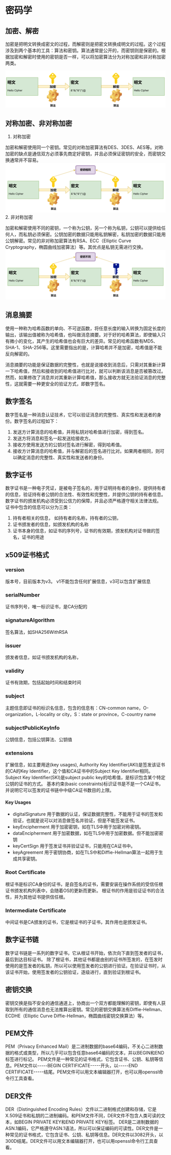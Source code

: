 # 密码学

## 加密、解密

加密是把明文转换成密文的过程，而解密则是把密文转换成明文的过程。这个过程涉及到两个基本的工具：算法和密钥。算法通常是公开的，而密钥则是保密的。根据加密和解密时使用的密钥是否一样，可以将加密算法分为对称加密和非对称加密两类。

![](./image/cipher.png)

## 对称加密、非对称加密

1. 对称加密

加密和解密使用同一个密钥。常见的对称加密算法有DES、3DES、AES等。对称加密的缺点是通信双方必须事先商定好密钥，并且必须保证密钥的安全，而密钥交换通常并不容易。
![](./image/symmetric_cipher.png)
2. 非对称加密

加密和解密使用不同的密钥，一个称为公钥，另一个称为私钥，公钥可以提供给任何人，而私钥必须保密。公钥加密的数据只能用私钥解密，私钥加密的数据只能用公钥解密。常见的非对称加密算法有RSA、ECC（Elliptic Curve Cryptography，椭圆曲线加密算法）等。其优点是私钥无需进行交换。
![](./image/asymmetric_cipher.png)


## 消息摘要
使用一种称为哈希函数的单向、不可逆函数，将任意长度的输入转换为固定长度的输出，该输出值被称为哈希值，也叫做消息摘要。对于好的哈希算法，即使输入只有微小的变化，其产生的哈希值也会有巨大的差异。常见的哈希函数有MD5、SHA-1、SHA-256等。这里需要指出的是，计算哈希并不是加密，哈希值是不能反向解密的。

消息摘要的功能是保证数据的完整性，也就是说接收到消息后，只需对其重新计算一下哈希值，然后和接收到的哈希值进行比对，就可以判断该消息是否被篡改过。
然而，如果修改了消息并对其重新计算哈希值，那么接收方就无法验证消息的完整性，这就需要一种更安全的验证方式，即数字签名。

## 数字签名

数字签名是一种消息认证技术，它可以验证消息的完整性、真实性和发送者的身份。数字签名的过程如下：

1. 发送方计算消息的哈希值，并用私钥对哈希值进行加密，得到签名。
2. 发送方将消息和签名一起发送给接收方。
3. 接收方使用发送方的公钥对签名进行解密，得到哈希值。
4. 接收方计算消息的哈希值，并与解密后的签名进行比对。如果两者相同，则可以确定消息的完整性、真实性和发送者的身份。

## 数字证书

数字证书是一种电子凭证，是被电子签名的，用于证明持有者的身份，提供持有者的信息，验证持有者公钥的合法性、有效性和完整性，并提供公钥的持有者信息。数字证书的颁发机构必须受到公信力的保障，并且必须严格遵守相关法律法规。
证书中包含的信息可以分为三类：
1. 持有者相关的信息， 如持有者的名称，持有者的公钥，
2. 证书颁发者的信息，如颁发机构的名称
3. 证书本身的信息，如证书的序列号，证书的有效期，颁发机构对证书做的签名，证书的用途

## x509证书格式
### version
版本号，目前版本为v3。 v1不能包含任何扩展信息，v3可以包含扩展信息
### serialNumber
证书序列号，唯一标识证书，是CA分配的
### signatureAlgorithm
签名算法，如SHA256WithRSA
### issuer
颁发者信息，如证书颁发机构的名称，
### validity
证书有效期，包括起始时间和结束时间
### subject
主题信息即证书的标识名信息，包含的信息有：CN-common name，O-organization，L-locality or city，S：state or province，C-country name
### subjectPublicKeyInfo
公钥信息，包括公钥算法、公钥值
### extensions
扩展信息，如主要用途(key usages), Authority Key Identifier(AKI)是签发该证书的CA的Key Identifier，这个值和CA证书中的Subject Key Identifier相同。Subject Key Identifier(SKI)是subject public key的哈希值，是标识包含某个特定公钥的证书的方式。 基本约束(basic constraints)标识证书是不是一个CA证书，并说明它可以签发的证书链中中级CA证书数目的上限。
#### Key Usages
- digitalSignature 用于数据的认证，保证数据完整性，不能用于证书的签发和验证，也就是说可以对消息做签名并验证，但是不能签发证书。
- keyEncipherment 用于加密密钥，如在TLS中用于加密对称密钥。
- dataEncipherment 用于加密数据，如在TLS中用于加密数据。但不能加密密钥
- keyCertSign 用于签发证书并验证证书，只能用在CA证书中。
- keyAgreement 用于密钥协商，如在TLS中和Diffie-Hellman算法一起用于生成共享密钥。

### Root Certificate
根证书是标识CA身份的证书，是自签名的证书，需要安装在操作系统的受信任根证书颁发机构列表中，会随着OS的更新而更新。
根证书的作用是验证证书的合法性，并为其他证书提供信任根。

### Intermediate Certificate
中间证书是CA颁发的证书，它是根证书的子证书，其作用也是颁发证书。

## 数字证书链
数字证书链是一系列的数字证书，它从根证书开始，依次向下直到签发者的证书，最后到达目标证书。
除了根证书，其他证书都是由别的证书所签发的，在签发时使用的是签发者的私钥，所以可以使用签发者的公钥进行验证。在验证证书时，从该证书开始，使用签发者的公钥验证，逐级进行，直到验证到根证书。

## 密钥交换

密钥交换是指不安全的通信通道上，协商出一个双方都能理解的密钥，即使有人获取到所有的通信消息也无法推算出密钥。常见的密钥交换算法有Diffie-Hellman、ECDHE（Elliptic Curve Diffie-Hellman，椭圆曲线密钥交换算法）等。

## PEM文件
PEM（Privacy Enhanced Mail）是二进制数据的base64编码，不关心二进制数据的格式或类型，所以几乎可以包含任意base64编码的文本，并以BEGIN和END标签进行标记。
PEM文件是一种常见的证书格式，它包含证书、公钥、私钥等信息。PEM文件以-----BEGIN CERTIFICATE-----开头，以-----END CERTIFICATE-----结尾。PEM文件可以用文本编辑器打开，也可以用openssl命令行工具查看。

## DER文件
DER（Distinguished Encoding Rules）文件以二进制格式创建和存储，它是X.509证书和私钥的二进制编码。和PEM文件不同，DER文件不包含人类可读的文本，如BEGIN PRIVATE KEY和END PRIVATE KEY标签。
DER是二进制数据的ASN.1编码，它严格遵守ASN.1语法，所以可以保证编码的可读性。DER文件是一种常见的证书格式，它包含证书、公钥、私钥等信息。DER文件以3082开头，以300D结尾。DER文件可以用文本编辑器打开，也可以用openssl命令行工具查看。